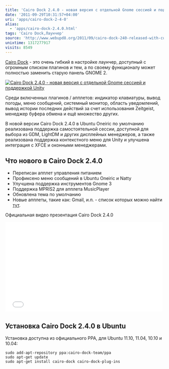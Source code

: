```yaml
---
title: 'Cairo Dock 2.4.0 - новая версия с отдельной Gnome сессией и поддержкой Unity'
date: '2011-09-29T10:31:57+04:00'
uri: 'apps/cairo-dock-2-4-0'
alias: 
  - 'apps/cairo-dock-2.4.0.html'
tags: 'Cairo Dock,Лаунчер'
source: 'http://www.webupd8.org/2011/09/cairo-dock-240-released-with-custom.html'
unixtime: 1317277917
visits: 8549
---
```

[Cairo Dock](https://launchpad.net/cairo-dock-core/+download) - это очень гибкий в настройке лаунчер, доступный с огромным списком плагинов и тем, а по своему функционалу может полностью заменить старую панель GNOME 2.

[![Cairo Dock 2.4.0 - новая версия с отдельной Gnome сессией и поддержкой Unity](img/2011/09/29/10-00/cairo-dock-6194475128-o.jpg)](img/2011/09/29/10-00/cairo-dock-6194475128-o.jpg)

Среди включенных плагинов / апплетов: индикатор клавиатуры, вывод погоды, меню сообщений, системный монитор, область уведомлений, вывод истории последних действий за счет использования Zeitgeist, менеджер буфера обмена и ещё множество других.

В новой версии Cairo Dock 2.4.0 в Ubuntu Oneiric по умолчанию реализована поддержка самостоятельной сессии, доступной для выбора из GDM, LightDM и других дисплейных менеджеров, а также реализована поддержка контекстного меню для Unity и улучшена интеграция с XFCE и оконными менеджерами.

## Что нового в Cairo Dock 2.4.0

*   Переписан апплет управления питанием
*   Профиксено меню сообщений в Ubuntu Oneiric и Natty
*   Улучшена поддержка инструментов Gnome 3
*   Поддержка MPRIS2 для апплета MusicPlayer
*   Обновлена тема по умолчанию
*   Новые апплеты, такие как: Gmail, и.п. - список которых можно найти [тут](http://glx-dock.org/mc_album.php?a=7).

Официальная видео презентация Cairo Dock 2.4.0

<iframe src="//www.youtube.com/embed/NE6FFKhc66A" frameborder="0" width="500" height="284"></iframe> 

## Установка Cairo Dock 2.4.0 в Ubuntu

Установка доступна из официального PPA, для Ubuntu 11.10, 11.04, 10.10 и 10.04:

```
sudo add-apt-repository ppa:cairo-dock-team/ppa 
sudo apt-get update 
sudo apt-get install cairo-dock cairo-dock-plug-ins
```
